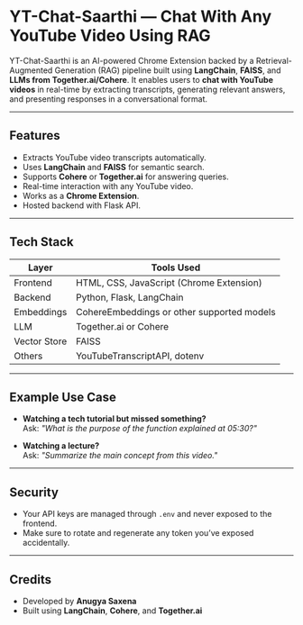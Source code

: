 #  YT-Chat-Saarthi — Chat With Any YouTube Video Using RAG

YT-Chat-Saarthi is an AI-powered Chrome Extension backed by a Retrieval-Augmented Generation (RAG) pipeline built using **LangChain**, **FAISS**, and **LLMs from Together.ai/Cohere**. It enables users to **chat with YouTube videos** in real-time by extracting transcripts, generating relevant answers, and presenting responses in a conversational format.

---

##  Features

-  Extracts YouTube video transcripts automatically.
-  Uses **LangChain** and **FAISS** for semantic search.
-  Supports **Cohere** or **Together.ai** for answering queries.
-  Real-time interaction with any YouTube video.
-  Works as a **Chrome Extension**.
-  Hosted backend with Flask API.

---

##  Tech Stack

| Layer         | Tools Used                                 |
|---------------|---------------------------------------------|
| Frontend      | HTML, CSS, JavaScript (Chrome Extension)   |
| Backend       | Python, Flask, LangChain                   |
| Embeddings    | CohereEmbeddings or other supported models |
| LLM           | Together.ai or Cohere                      |
| Vector Store  | FAISS                                      |
| Others        | YouTubeTranscriptAPI, dotenv               |

---

##  Example Use Case

-  **Watching a tech tutorial but missed something?**  
  Ask: _"What is the purpose of the function explained at 05:30?"_

-  **Watching a lecture?**  
  Ask: _"Summarize the main concept from this video."_

---

##  Security

- Your API keys are managed through `.env` and never exposed to the frontend.
- Make sure to rotate and regenerate any token you’ve exposed accidentally.

---

## Credits

- Developed by **Anugya Saxena**
- Built using **LangChain**, **Cohere**, and **Together.ai**

